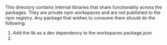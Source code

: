 This directory contains internal libraries that share functionality across the packages. They are private npm workspaces and are not published to the npm registry. Any package that wishes to consume them should do the following:

1. Add the lib as a dev dependency to the workspaces package.json
2.
